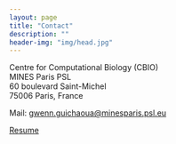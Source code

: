 ```yaml
---
layout: page
title: "Contact"
description: ""
header-img: "img/head.jpg"
---
```


Centre for Computational Biology (CBIO) <br>
MINES Paris PSL <br>
60 boulevard Saint-Michel <br>
75006 Paris, France

Mail: gwenn.guichaoua@minesparis.psl.eu

[Resume](https://www.dropbox.com/scl/fi/5enxvw5ohc6ciowu8hz0s/cv-gwenn_2024_ADUM.pdf?rlkey=z9xyfl3lpp4it9gxdv71jql52&st=3dzfg9sa&dl=0)

